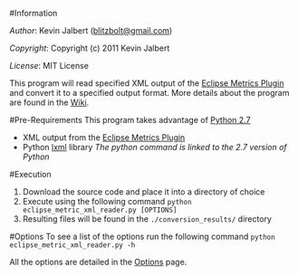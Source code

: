 #Information

*Author*:    Kevin Jalbert  (blitzbolt@gmail.com)

*Copyright*: Copyright (c) 2011 Kevin Jalbert

*License*:   MIT License

This program will read specified XML output of the [Eclipse Metrics Plugin](http://sourceforge.net/projects/metrics/ "Eclipse Metrics Plugin") and convert it to a specified output format. More details about the program are found in the [Wiki](https://github.com/kevinjalbert/eclipse_metrics_xml_reader/wiki "Wiki").

#Pre-Requirements
This program takes advantage of [Python 2.7](http://www.python.org/ "Python")

* XML output from the [Eclipse Metrics Plugin](http://sourceforge.net/projects/metrics/ "Eclipse Metrics Plugin")
* Python [lxml](http://lxml.de/index.html "lxml") library
_The python command is linked to the 2.7 version of Python_

#Execution
1. Download the source code and place it into a directory of choice
2. Execute using the following command ```python eclipse_metric_xml_reader.py [OPTIONS]```
3. Resulting files will be found in the ```./conversion_results/``` directory

#Options
To see a list of the options run the following command ```python eclipse_metric_xml_reader.py -h```

All the options are detailed in the [Options](https://github.com/kevinjalbert/eclipse_metrics_xml_reader/wiki/Options "Options") page.
